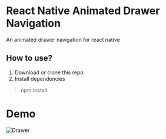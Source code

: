 # React Native Animated Drawer Navigation
An animated drawer navigation for react native

## How to use?
  1. Download or clone this repo.
  2. Install dependencies
  
  > npm install

# Demo

![Drawer](https://user-images.githubusercontent.com/65674825/83979099-8185bc00-a929-11ea-9004-595600a44346.gif)

